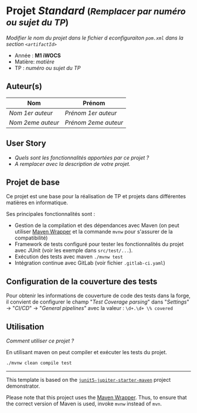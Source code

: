 # Projet *Standard* <small>(*Remplacer par numéro ou sujet du TP*)</small>

*Modifier le nom du projet dans le fichier d econfiguraiton `pom.xml` dans la section `<artifactId>`*

- Année : **M1 iWOCS**
- Matière: *matière*
- TP : *numéro ou sujet du TP*



## Auteur(s)

|Nom|Prénom|
|--|--|
*Nom 1er auteur* | *Prénom 1er auteur*|
*Nom 2eme auteur* | *Prénom 2eme auteur*|

## User Story

- *Quels sont les fonctionnalités apportées par ce projet ?*
- *A remplacer avec la description de votre projet.*

## Projet de base

Ce projet est une base pour la réalisation de TP et projets dans différentes matières en informatique.

Ses principales fonctionnalités sont :

- Gestion de la compilation et des dépendances avec Maven (on peut utiliser [Maven Wrapper](https://github.com/takari/maven-wrapper) et la commande `mvnw` pour s'assurer de la compatibilité)
- Framework de tests configuré pour tester les fonctionnalités du projet avec JUnit (voir les exemple dans `src/test/...`).
- Exécution des tests avec maven `./mvnw test`
- Intégration continue avec GitLab (voir fichier `.gitlab-ci.yaml`)

## Configuration de la couverture des tests

Pour obtenir les informations de couverture de code des tests dans la forge, il convient de configurer le champ "*Test Coverage parsing*" dans "*Settings*" -> "*CI/CD*" -> "*General pipelines*"  avec la valeur : `\d+.\d+ \% covered`

## Utilisation

*Comment utiliser ce projet ?*

En utilisant maven on peut compiler et exécuter les tests du projet.

```sh
./mvnw clean compile test
```

---

This template is based on the  [`junit5-jupiter-starter-maven`](https://github.com/junit-team/junit5-samples/tree/r5.3.0/junit5-jupiter-starter-maven) project demonstrator.

Please note that this project uses the [Maven Wrapper](https://github.com/takari/maven-wrapper).
Thus, to ensure that the correct version of Maven is used, invoke `mvnw` instead of `mvn`.
